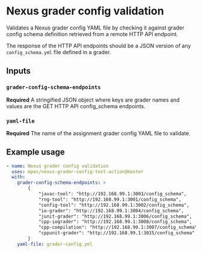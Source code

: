 # Nexus grader config validation

Validates a Nexus grader config YAML file by checking it against grader config schema definition retrieved from a remote HTTP API endpoint.

The response of the HTTP API endpoints should be a JSON version of any `config_schema.yml` file defined in a grader.

## Inputs

### `grader-config-schema-endpoints`

**Required** A stringified JSON object where keys are grader names and values are the GET HTTP API config_schema endpoints.

### `yaml-file`

**Required** The name of the assignment grader config YAML file to validate.

## Example usage

```yaml
- name: Nexus grader config validation
  uses: mpoc/nexus-grader-config-test-action@master
  with:
    grader-config-schema-endpoints: >
        {
            "javac-tool": "http://192.168.99.1:3003/config_schema",
            "rng-tool": "http://192.168.99.1:3001/config_schema",
            "config-tool": "http://192.168.99.1:3002/config_schema",
            "io-grader": "http://192.168.99.1:3004/config_schema",
            "junit-grader": "http://192.168.99.1:3006/config_schema",
            "cpp-iograder": "http://192.168.99.1:3008/config_schema",
            "cpp-compilation": "http://192.168.99.1:3007/config_schema",
            "cppunit-grader": "http://192.168.99.1:3015/config_schema"
        }
    yaml-file: grader-config.yml
```
